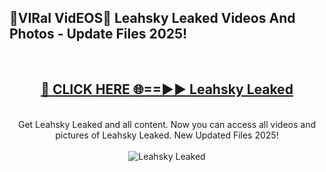 <h2>🔴VIRal VidEOS🔴 Leahsky Leaked Videos And Photos - Update Files 2025!</h2>
<br>
<div align="center">
<h2><a href="https://virallinks.top/odZfE0" rel="nofollow">🔴 CLICK HERE 🌐==►► Leahsky Leaked</a></h2>
<br>
Get Leahsky Leaked and all content. Now you can access all videos and pictures of Leahsky Leaked. New Updated Files 2025!
<br>
<br>
<a href="https://virallinks.top/odZfE0" rel="nofollow" data-target="animated-image.originalLink"><img src="https://i.imgur.com/dJHk4Zq.gif)" alt="Leahsky Leaked" style="max-width: 100%; display: inline-block;" data-target="animated-image.originalImage"></a>
</div>
<br>
